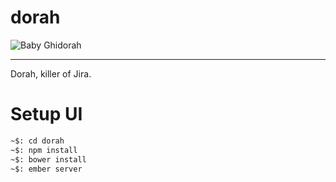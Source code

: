 # dorah
![Baby Ghidorah](https://avatars3.githubusercontent.com/u/12225323?v=3&s=200)

---
Dorah, killer of Jira.


# Setup UI
```bash
~$: cd dorah
~$: npm install
~$: bower install
~$: ember server
```
